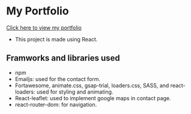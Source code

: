 # My Portfolio

[Click here to view my portfolio](https://ahmedamir.dev)

- This project is made using React.

## Framworks and libraries used

- npm
- Emailjs: used for the contact form.
- Fortawesome, animate.css, gsap-trial, loaders.css, SASS, and react-loaders: used for styling and animating.
- React-leaflet: used to implement google maps in contact page.
- react-router-dom: for navigation.
